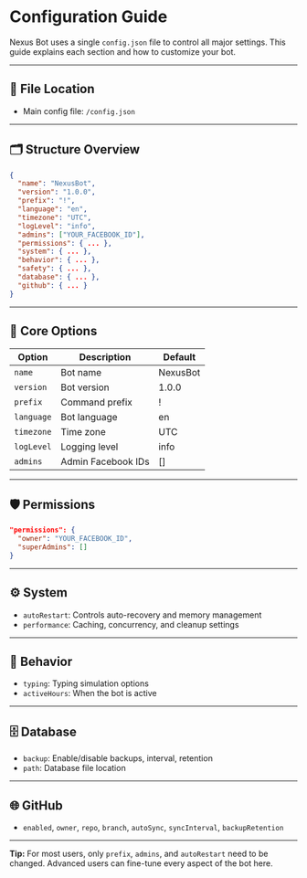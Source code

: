 # Configuration Guide

Nexus Bot uses a single `config.json` file to control all major settings. This guide explains each section and how to customize your bot.

---

## 📁 File Location
- Main config file: `/config.json`

---

## 🗂️ Structure Overview
```json
{
  "name": "NexusBot",
  "version": "1.0.0",
  "prefix": "!",
  "language": "en",
  "timezone": "UTC",
  "logLevel": "info",
  "admins": ["YOUR_FACEBOOK_ID"],
  "permissions": { ... },
  "system": { ... },
  "behavior": { ... },
  "safety": { ... },
  "database": { ... },
  "github": { ... }
}
```

---

## 🔑 Core Options
| Option      | Description           | Default      |
|-------------|-----------------------|--------------|
| `name`      | Bot name              | NexusBot     |
| `version`   | Bot version           | 1.0.0        |
| `prefix`    | Command prefix        | !            |
| `language`  | Bot language          | en           |
| `timezone`  | Time zone             | UTC          |
| `logLevel`  | Logging level         | info         |
| `admins`    | Admin Facebook IDs    | []           |

---

## 🛡️ Permissions
```json
"permissions": {
  "owner": "YOUR_FACEBOOK_ID",
  "superAdmins": []
}
```

---

## ⚙️ System
- `autoRestart`: Controls auto-recovery and memory management
- `performance`: Caching, concurrency, and cleanup settings

---

## 🤖 Behavior
- `typing`: Typing simulation options
- `activeHours`: When the bot is active

---

## 🗄️ Database
- `backup`: Enable/disable backups, interval, retention
- `path`: Database file location

---

## 🌐 GitHub
- `enabled`, `owner`, `repo`, `branch`, `autoSync`, `syncInterval`, `backupRetention`

---

**Tip:** For most users, only `prefix`, `admins`, and `autoRestart` need to be changed. Advanced users can fine-tune every aspect of the bot here.
